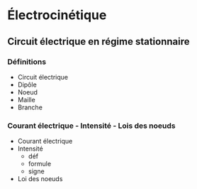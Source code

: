 # Électrocinétique

## Circuit électrique en régime stationnaire

### Définitions
- Circuit électrique
- Dipôle
- Noeud
- Maille
- Branche

### Courant électrique - Intensité - Lois des noeuds
- Courant électrique
- Intensité
	- déf
	- formule
	- signe
- Loi des noeuds